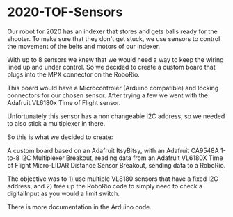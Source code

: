 # 2020-TOF-Sensors

Our robot for 2020 has an indexer that stores and gets balls ready for the shooter. To make sure that they don't get stuck, we use sensors to control the movement of the belts and motors of our indexer.

With up to 8 sensors we knew that we would need a way to keep the wiring lined up and under control. So we decided to create a custom board that plugs into the MPX connector on the RoboRio. 

This board would have a Microcontroler (Arduino compatible) and locking connectors for our chosen sensor. After trying a few we went with the Adafruit VL6180x Time of Flight sensor.

Unfortunately this sensor has a non changeable I2C address, so we needed to also stick a multiplexer in there.

So this is what we decided to create:

A custom board based on an Adafruit ItsyBitsy, with an Adafruit CA9548A 1-to-8 I2C Multiplexer Breakout, reading data from an Adafruit VL6180X Time of Flight Micro-LIDAR Distance Sensor Breakout, sending data to a RoboRio.

The objective was to 1) use multiple VL8180 sensors that have a fixed I2C address, and 2) free up the RoboRio code to simply need to check a digitalInput as you would a limit switch.

There is more documentation in the Arduino code.
